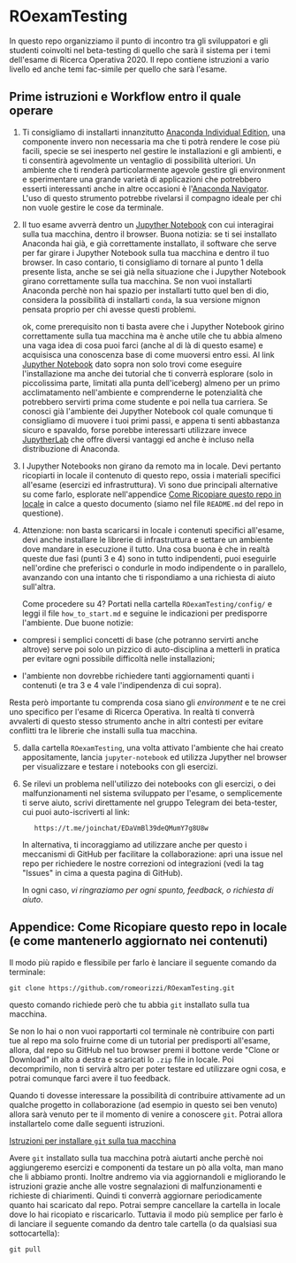 # ROexamTesting
In questo repo organizziamo il punto di incontro tra gli sviluppatori e gli studenti coinvolti nel beta-testing di quello che sarà il sistema per i temi dell'esame di Ricerca Operativa 2020.
Il repo contiene istruzioni a vario livello ed anche temi fac-simile per quello che sarà l'esame.

## Prime istruzioni e Workflow entro il quale operare

1. Ti consigliamo di installarti innanzitutto [Anaconda Individual Edition](https://jupyterlab.readthedocs.io/en/stable/), una componente invero non necessaria ma che ti potrà rendere le cose più facili, specie se sei inesperto nel gestire le installazioni e gli ambienti, e ti consentirà agevolmente un ventaglio di possibilità ulteriori.
Un ambiente che ti renderà particolarmente agevole gestire gli environment e sperimentare una grande varietà di applicazioni che potrebbero esserti interessanti anche in altre occasioni è l'[Anaconda Navigator](https://docs.anaconda.com/anaconda/navigator/).
L'uso di questo strumento potrebbe rivelarsi il compagno ideale per chi non vuole gestire le cose da terminale.  

2. Il tuo esame avverrà dentro un [Jupyther Notebook](https://jupyter.readthedocs.io/en/latest/) con cui interagirai sulla tua macchina, dentro il browser.
   Buona notizia: se ti sei installato Anaconda hai già, e già correttamente installato,
   il software che serve per far girare i Jupyther Notebook
   sulla tua macchina e dentro il tuo browser.
   In caso contario, ti consigliamo di tornare al punto 1 della presente lista, anche se sei già nella situazione che i Jupyther Notebook girano correttamente sulla tua macchina.
   Se non vuoi installarti Anaconda perchè non hai spazio per installarti tutto quel ben di dio, considera la possibilità di installarti `conda`, la sua versione mignon pensata proprio per chi avesse questi problemi.

   ok, come prerequisito non ti basta avere che i Jupyther Notebook girino correttamente sulla tua macchina ma è anche utile che tu abbia almeno una vaga idea di cosa puoi farci (anche al di là di questo esame) e acquisisca una conoscenza base di come muoversi entro essi.
  Al link [Jupyther Notebook](https://jupyter.readthedocs.io/en/latest/) dato sopra non solo trovi come eseguire l'installazione ma anche dei tutorial che ti converrà esplorare (solo in piccolissima parte, limitati alla punta dell'iceberg) almeno per un primo acclimatamento nell'ambiente e comprenderne le potenzialità che potrebbero servirti prima come studente e poi nella tua carriera.
   Se conosci già l'ambiente dei Jupyther Notebook col quale comunque ti consigliamo di muovere i tuoi primi passi, e appena ti senti abbastanza sicuro e spavaldo, forse porebbe interessarti utilizzare invece  
   [JupytherLab](https://jupyterlab.readthedocs.io/en/stable/) che offre diversi vantaggi ed anche è incluso nella distribuzione di Anaconda.

3. I Jupyther Notebooks non girano da remoto ma in locale. Devi pertanto ricopiarti in locale il contenuto di questo repo, ossia i materiali specifici all'esame (esercizi ed infrastruttura).
   Vi sono due principali alternative su come farlo,
   esplorate nell'appendice <a href="#ricopiaInLocale">Come Ricopiare questo repo in locale</a> in calce a questo documento (siamo nel file `README.md` del repo in questione).

4. Attenzione: non basta scaricarsi in locale i contenuti specifici all'esame, devi anche installare le librerie di infrastruttura e settare un ambiente dove mandare in esecuzione il tutto.
   Una cosa buona è che in realtà queste due fasi (punti 3 e 4) sono in tutto indipendenti, puoi eseguirle nell'ordine che preferisci o condurle in modo indipendente o in parallelo, avanzando con una intanto che ti rispondiamo a una richiesta di aiuto sull'altra.

   Come procedere su 4?
   Portati nella cartella `ROexamTesting/config/`
   e leggi il file `how_to_start.md` e seguine le indicazioni per predisporre l'ambiente.
   Due buone notizie:

  -  compresi i semplici concetti di base (che potranno servirti anche altrove) serve poi solo un pizzico di auto-disciplina a metterli in pratica per evitare ogni possibile difficoltà nelle installazioni;

  -  l'ambiente non dovrebbe richiedere tanti aggiornamenti quanti i contenuti (e tra 3 e 4 vale l'indipendenza di cui sopra).

  Resta però importante tu comprenda cosa siano gli _environment_ e te ne crei uno specifico per l'esame di Ricerca Operativa. In realtà ti converrà avvalerti di questo stesso strumento anche in altri contesti per evitare conflitti tra le librerie che installi sulla tua macchina.

5. dalla cartella `ROexamTesting`, una volta attivato l'ambiente che hai creato appositamente,
   lancia `jupyter-notebook` ed utilizza Jupyther nel browser
   per visualizzare e testare i notebooks con gli esercizi.

6. Se rilevi un problema nell'utilizzo dei notebooks con gli esercizi,
   o dei malfunzionamenti nel sistema sviluppato per l'esame,
   o semplicemente ti serve aiuto,
   scrivi direttamente nel gruppo Telegram dei beta-tester,
      cui puoi auto-iscriverti al link:
   ```
      https://t.me/joinchat/EDaVmBl39deQMumY7g8U8w
   ```
      In alternativa, ti incoraggiamo ad utilizzare anche per questo i meccanismi di GitHub per facilitare la collaborazione:
      apri una issue nel repo per richiedere le nostre correzioni od integrazioni (vedi la tag "Issues" in cima a questa pagina di GitHub).

      In ogni caso, _vi ringraziamo per ogni spunto, feedback, o richiesta di aiuto_.

## Appendice: Come Ricopiare questo repo in locale (e come mantenerlo aggiornato nei contenuti)

<a name="ricopiaInLocale">Il modo più rapido e flessibile</a>
    per farlo è lanciare il seguente comando da terminale:
```
git clone https://github.com/romeorizzi/ROexamTesting.git
```
questo comando richiede però che tu abbia `git` installato sulla tua macchina.

Se non lo hai o non vuoi rapportarti col terminale nè contribuire con parti tue al repo ma solo fruirne come di un tutorial per predisporti all'esame,
allora, dal repo su GitHub nel tuo browser premi il bottone verde "Clone or Download" in alto a destra
   e scaricati lo `.zip` file in locale. Poi decomprimilo, non ti servirà altro per poter testare ed utilizzare ogni cosa, e potrai comunque farci avere il tuo feedback.

Quando ti dovesse interessare la possibilità di contribuire attivamente ad un qualche progetto in collaborazione
(ad esempio in questo sei ben venuto) allora sarà venuto per te il momento di venire a conoscere `git`. Potrai allora installartelo come dalle seguenti istruzioni.

[Istruzioni per installare `git` sulla tua macchina](https://www.html.it/pag/53180/installazione-di-git/)

Avere `git` installato sulla tua macchina potrà aiutarti anche perchè noi aggiungeremo esercizi e componenti da testare un pò alla volta, man mano che li abbiamo pronti. Inoltre andremo via via aggiornandoli e migliorando le istruzioni grazie anche alle vostre segnalazioni di malfunzionamenti e richieste di chiarimenti.
Quindi ti converrà aggiornare periodicamente quanto hai scaricato dal repo. Potrai sempre cancellare la cartella in locale dove lo hai ricopiato e riscaricarlo. Tuttavia il modo più semplice per farlo è di lanciare il seguente comando da dentro tale cartella (o da qualsiasi sua sottocartella):

```
git pull
```

